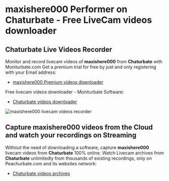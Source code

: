 # maxishere000 Performer on Chaturbate - Free LiveCam videos downloader

## Chaturbate Live Videos Recorder

Monitor and record livecam videos of **maxishere000** from **Chaturbate** with Moniturbate.com
Get a premium trial for free by just and only registering with your Email address:
* [maxishere000 Premium videos downloader](https://moniturbate.com/request-demo-licence-key.html)

Free livecam videos downloader - Moniturbate Software:
* [Chaturbate videos downloader](https://moniturbate.com/moniturbate-download-software.html)

![maxishere000 livecam videos recorder](https://peachurnet.com/templates/moniturbate-software.png)


## Capture maxishere000 videos from the Cloud and watch your recordings on Streaming

Without the need of downloading a software, capture **maxishere000** livecam videos from **Chaturbate** 100% online.
Watch Livecam archives from **Chaturbate** unlimitedly from thousands of existing recordings, only on Peachurbate.com and its websites network:
* [Chaturbate videos archives](https://peachurnet.com/)